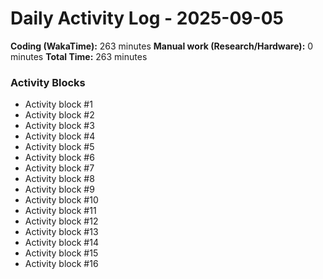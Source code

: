 # Daily Activity Log - 2025-09-05

**Coding (WakaTime):** 263 minutes
**Manual work (Research/Hardware):** 0 minutes
**Total Time:** 263 minutes

### Activity Blocks
- Activity block #1
- Activity block #2
- Activity block #3
- Activity block #4
- Activity block #5
- Activity block #6
- Activity block #7
- Activity block #8
- Activity block #9
- Activity block #10
- Activity block #11
- Activity block #12
- Activity block #13
- Activity block #14
- Activity block #15
- Activity block #16
